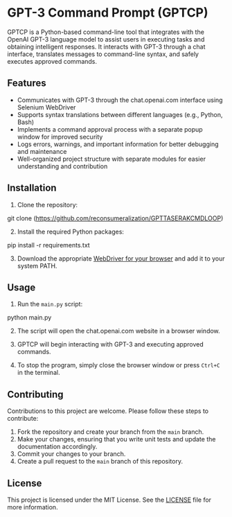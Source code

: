 # GPT-3 Command Prompt (GPTCP)

GPTCP is a Python-based command-line tool that integrates with the OpenAI GPT-3 language model to assist users in executing tasks and obtaining intelligent responses. It interacts with GPT-3 through a chat interface, translates messages to command-line syntax, and safely executes approved commands.

## Features

- Communicates with GPT-3 through the chat.openai.com interface using Selenium WebDriver
- Supports syntax translations between different languages (e.g., Python, Bash)
- Implements a command approval process with a separate popup window for improved security
- Logs errors, warnings, and important information for better debugging and maintenance
- Well-organized project structure with separate modules for easier understanding and contribution

## Installation

1. Clone the repository:

git clone (https://github.com/reconsumeralization/GPTTASERAKCMDLOOP)

2. Install the required Python packages:

pip install -r requirements.txt


3. Download the appropriate [WebDriver for your browser](https://www.selenium.dev/documentation/en/webdriver/driver_requirements/) and add it to your system PATH.

## Usage

1. Run the `main.py` script:

python main.py

2. The script will open the chat.openai.com website in a browser window.

3. GPTCP will begin interacting with GPT-3 and executing approved commands.

4. To stop the program, simply close the browser window or press `Ctrl+C` in the terminal.

## Contributing

Contributions to this project are welcome. Please follow these steps to contribute:

1. Fork the repository and create your branch from the `main` branch.
2. Make your changes, ensuring that you write unit tests and update the documentation accordingly.
3. Commit your changes to your branch.
4. Create a pull request to the `main` branch of this repository.

## License

This project is licensed under the MIT License. See the [LICENSE](LICENSE) file for more information.
